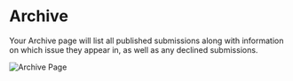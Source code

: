 # Archive

Your Archive page will list all published submissions along with information on which issue they appear in, as well as any declined submissions.

![Archive Page](images/chapter6/archive_1.png)
